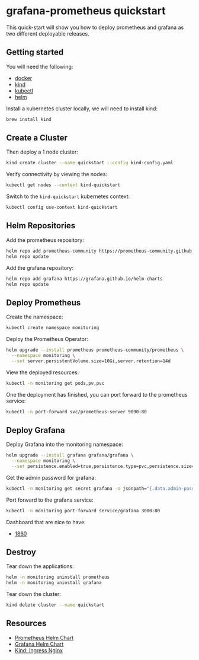 # grafana-prometheus quickstart

This quick-start will show you how to deploy prometheus and grafana as two different deployable releases.


## Getting started

You will need the following:

- [docker](https://docs.docker.com/get-docker/)
- [kind](https://kind.sigs.k8s.io/docs/user/quick-start/)
- [kubectl](https://kubernetes.io/docs/tasks/tools/)
- [helm](https://helm.sh/docs/intro/install/)

Install a kubernetes cluster locally, we will need to install kind:

```bash
brew install kind
```

## Create a Cluster

Then deploy a 1 node cluster:

```bash
kind create cluster --name quickstart --config kind-config.yaml
```

Verify connectivity by viewing the nodes:

```bash
kubectl get nodes --context kind-quickstart   
```

Switch to the `kind-quickstart` kubernetes context:

```bash
kubectl config use-context kind-quickstart
```

## Helm Repositories

Add the prometheus repository:

```bash
helm repo add prometheus-community https://prometheus-community.github.io/helm-charts
helm repo update
```

Add the grafana repository:

```bash
helm repo add grafana https://grafana.github.io/helm-charts
helm repo update
```

## Deploy Prometheus

Create the namespace:

```bash
kubectl create namespace monitoring
```

Deploy the Prometheus Operator:

```bash
helm upgrade --install prometheus prometheus-community/prometheus \
  --namespace monitoring \
  --set server.persistentVolume.size=10Gi,server.retention=14d
```

View the deployed resources:

```bash
kubectl -n monitoring get pods,pv,pvc
```

One the deployment has finished, you can port forward to the prometheus service:

```bash
kubectl -n port-forward svc/prometheus-server 9090:80
```

## Deploy Grafana

Deploy Grafana into the monitoring namespace:

```bash
helm upgrade --install grafana grafana/grafana \
  --namespace monitoring \
  --set persistence.enabled=true,persistence.type=pvc,persistence.size=10Gi 
```

Get the admin password for grafana:

```bash
kubectl -n monitoring get secret grafana -o jsonpath="{.data.admin-password}" | base64 --decode ; echo
```

Port forward to the grafana service:

```bash
kubectl -n monitoring port-forward service/grafana 3000:80
```

Dashboard that are nice to have:

- [1860](https://grafana.com/grafana/dashboards/1860-node-exporter-full/)

## Destroy

Tear down the applications:

```bash
helm -n monitoring uninstall prometheus
helm -n monitoring uninstall grafana
```

Tear down the cluster:

```bash
kind delete cluster --name quickstart
```

## Resources

- [Prometheus Helm Chart](https://github.com/prometheus-community/helm-charts)
- [Grafana Helm Chart](https://github.com/grafana/helm-charts)
- [Kind: Ingress Nginx](https://kind.sigs.k8s.io/docs/user/ingress/)

